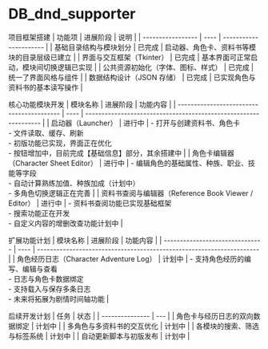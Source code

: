 # DB_dnd_supporter

项目框架搭建
| 功能项               | 进展阶段 | 说明                     |
| ----------------- | ---- | ---------------------- |
| 基础目录结构与模块划分       | 已完成  | 启动器、角色卡、资料书等模块的目录层级已建立 |
| 界面与交互框架（Tkinter）  | 已完成  | 基本界面可正常启动，模块间切换逻辑已实现   |
| 公共资源初始化（字体、图标、样式） | 已完成  | 统一了界面风格与组件             |
| 数据结构设计（JSON 存储）   | 已完成  | 已实现角色与资料书的基本读写操作       |


核心功能模块开发
| 模块名称                                      | 进展阶段 | 功能内容                                                             |
| ----------------------------------------- | ---- | ---------------------------------------------------------------- |
| 启动器（Launcher）                             | 进行中  | - 打开与创建资料书、角色卡<br>- 文件读取、缓存、刷新<br>- 初版功能已实现，界面正在优化<br>- 按钮增加中，目前完成【基础信息】部分，其余搭建中                  |
| 角色卡编辑器（Character Sheet Editor）            | 进行中  | - 编辑角色的基础属性、种族、职业、技能等字段<br>- 自动计算熟练加值、种族加成（计划中）<br>- 多角色切换逻辑正在完善 |
| 资料书查阅与编辑器（Reference Book Viewer / Editor） | 进行中  | - 资料书查阅功能已实现基础框架<br>- 搜索功能正在开发<br>- 自定义内容的增删改查功能计划中              |


扩展功能计划
| 模块名称                            | 进展阶段 | 功能内容                                                                  |
| ------------------------------- | ---- | --------------------------------------------------------------------- |
| 角色经历日志（Character Adventure Log） | 计划中  | - 支持角色经历的编写、编辑与查看<br>- 日志与角色卡数据绑定<br>- 支持载入与保存多条日志<br>- 未来将拓展为剧情时间轴功能 |



后续开发计划
| 任务              | 状态  |
| --------------- | --- |
| 角色卡与经历日志的双向数据绑定 | 计划中 |
| 多角色与多资料书的交互优化   | 计划中 |
| 各模块的搜索、筛选与标签系统  | 计划中 |
| 自动更新脚本与初版发布     | 计划中 |
